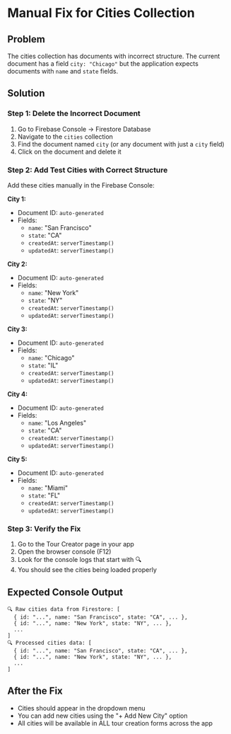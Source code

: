 # Manual Fix for Cities Collection

## Problem
The cities collection has documents with incorrect structure. The current document has a field `city: "Chicago"` but the application expects documents with `name` and `state` fields.

## Solution

### Step 1: Delete the Incorrect Document
1. Go to Firebase Console → Firestore Database
2. Navigate to the `cities` collection
3. Find the document named `city` (or any document with just a `city` field)
4. Click on the document and delete it

### Step 2: Add Test Cities with Correct Structure
Add these cities manually in the Firebase Console:

**City 1:**
- Document ID: `auto-generated`
- Fields:
  - `name`: "San Francisco"
  - `state`: "CA"
  - `createdAt`: `serverTimestamp()`
  - `updatedAt`: `serverTimestamp()`

**City 2:**
- Document ID: `auto-generated`
- Fields:
  - `name`: "New York"
  - `state`: "NY"
  - `createdAt`: `serverTimestamp()`
  - `updatedAt`: `serverTimestamp()`

**City 3:**
- Document ID: `auto-generated`
- Fields:
  - `name`: "Chicago"
  - `state`: "IL"
  - `createdAt`: `serverTimestamp()`
  - `updatedAt`: `serverTimestamp()`

**City 4:**
- Document ID: `auto-generated`
- Fields:
  - `name`: "Los Angeles"
  - `state`: "CA"
  - `createdAt`: `serverTimestamp()`
  - `updatedAt`: `serverTimestamp()`

**City 5:**
- Document ID: `auto-generated`
- Fields:
  - `name`: "Miami"
  - `state`: "FL"
  - `createdAt`: `serverTimestamp()`
  - `updatedAt`: `serverTimestamp()`

### Step 3: Verify the Fix
1. Go to the Tour Creator page in your app
2. Open the browser console (F12)
3. Look for the console logs that start with 🔍
4. You should see the cities being loaded properly

## Expected Console Output
```
🔍 Raw cities data from Firestore: [
  { id: "...", name: "San Francisco", state: "CA", ... },
  { id: "...", name: "New York", state: "NY", ... },
  ...
]
🔍 Processed cities data: [
  { id: "...", name: "San Francisco", state: "CA", ... },
  { id: "...", name: "New York", state: "NY", ... },
  ...
]
```

## After the Fix
- Cities should appear in the dropdown menu
- You can add new cities using the "+ Add New City" option
- All cities will be available in ALL tour creation forms across the app 